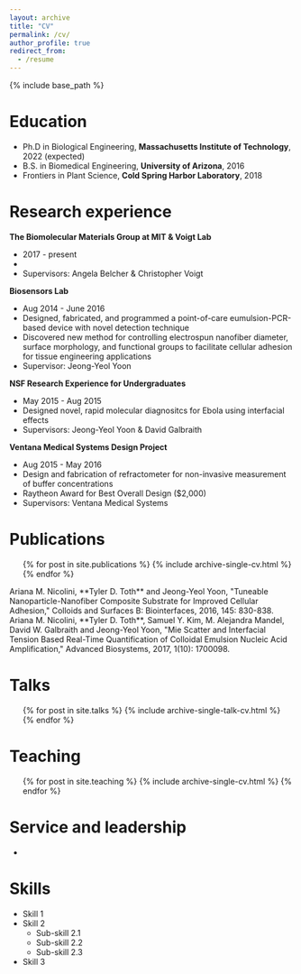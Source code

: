 ```yaml
---
layout: archive
title: "CV"
permalink: /cv/
author_profile: true
redirect_from:
  - /resume
---
```


{% include base_path %}

Education
======
* Ph.D in Biological Engineering, **Massachusetts Institute of Technology**, 2022 (expected)
* B.S. in Biomedical Engineering, **University of Arizona**, 2016
* Frontiers in Plant Science, **Cold Spring Harbor Laboratory**, 2018

Research experience
======
**The Biomolecular Materials Group at MIT & Voigt Lab**
  * 2017 - present 
  * 
  * Supervisors: Angela Belcher & Christopher Voigt

**Biosensors Lab**
  * Aug 2014 - June 2016 
  * Designed, fabricated, and programmed a point-of-care eumulsion-PCR-based device with novel detection technique
  * Discovered new method for controlling electrospun nanofiber diameter, surface morphology, and functional groups to facilitate cellular adhesion for tissue engineering applications
  * Supervisor: Jeong-Yeol Yoon

**NSF Research Experience for Undergraduates**
  * May 2015 - Aug 2015
  * Designed novel, rapid molecular diagnositcs for Ebola using interfacial effects
  * Supervisors: Jeong-Yeol Yoon & David Galbraith

**Ventana Medical Systems Design Project**
  * Aug 2015 - May 2016
  * Design and fabrication of refractometer for non-invasive measurement of buffer concentrations
  * Raytheon Award for Best Overall Design ($2,000) 
  * Supervisors: Ventana Medical Systems
  
Publications
======
  <ul>{% for post in site.publications %}
    {% include archive-single-cv.html %}
  {% endfor %}</ul>
  Ariana M. Nicolini, **Tyler D. Toth** and Jeong-Yeol Yoon, "Tuneable Nanoparticle-Nanofiber Composite Substrate for Improved Cellular Adhesion," Colloids and Surfaces B: Biointerfaces, 2016, 145: 830-838.
  Ariana M. Nicolini, **Tyler D. Toth**, Samuel Y. Kim, M. Alejandra Mandel, David W. Galbraith and Jeong-Yeol Yoon, "Mie Scatter and Interfacial Tension Based Real-Time Quantification of Colloidal Emulsion Nucleic Acid Amplification," Advanced Biosystems, 2017, 1(10): 1700098.
  
Talks
======
  <ul>{% for post in site.talks %}
    {% include archive-single-talk-cv.html %}
  {% endfor %}</ul>
  
Teaching
======
  <ul>{% for post in site.teaching %}
    {% include archive-single-cv.html %}
  {% endfor %}</ul>
  
Service and leadership
======
* 

Skills
======
* Skill 1
* Skill 2
  * Sub-skill 2.1
  * Sub-skill 2.2
  * Sub-skill 2.3
* Skill 3


